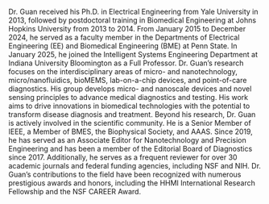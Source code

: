 Dr. Guan received his Ph.D. in Electrical Engineering from Yale University in 2013, followed by postdoctoral training in Biomedical Engineering at Johns Hopkins University from 2013 to 2014. From January 2015 to December 2024, he served as a faculty member in the Departments of Electrical Engineering (EE) and Biomedical Engineering (BME) at Penn State. In January 2025, he joined the Intelligent Systems Engineering Department at Indiana University Bloomington as a Full Professor. Dr. Guan’s research focuses on the interdisciplinary areas of micro- and nanotechnology, micro/nanofluidics, bioMEMS, lab-on-a-chip devices, and point-of-care diagnostics. His group develops micro- and nanoscale devices and novel sensing principles to advance medical diagnostics and testing. His work aims to drive innovations in biomedical technologies with the potential to transform disease diagnosis and treatment. Beyond his research, Dr. Guan is actively involved in the scientific community. He is a Senior Member of IEEE, a Member of BMES, the Biophysical Society, and AAAS. Since 2019, he has served as an Associate Editor for Nanotechnology and Precision Engineering and has been a member of the Editorial Board of Diagnostics since 2017. Additionally, he serves as a frequent reviewer for over 30 academic journals and federal funding agencies, including NSF and NIH. Dr. Guan’s contributions to the field have been recognized with numerous prestigious awards and honors, including the HHMI International Research Fellowship and the NSF CAREER Award.